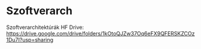 # Szoftverarch
Szoftverarchitektúrák HF
Drive: https://drive.google.com/drive/folders/1kOtoQJZw37Oq6eFX9QFERSKZCOz1Du7I?usp=sharing
